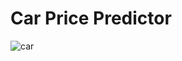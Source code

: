 <h1>Car Price Predictor</h1>

<image src="https://picjumbo.com/wp-content/uploads/different-used-cars-for-sale.jpg" alt="car" />
